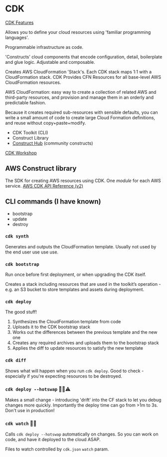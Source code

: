 # CDK

[CDK Features](https://aws.amazon.com/cdk/features/?refid=ce1f55b8-6da8-4aa2-af36-3f11e9a449ae)

Allows you to define your cloud resources using 'familiar programming languages'.

Programmable infrastructure as code.

'Constructs' cloud components that encode configuration, detail, boilerplate and glue logic. Adjustable and composable.

Creates AWS CloudFormation 'Stack's. Each CDK stack maps 1:1 with a CloudFormation stack. CDK Provides CFN Resources for all base-level AWS CloudFormation resources.

AWS CloudFormation: easy way to create a collection of related AWS and third-party resources, and provision and manage them in an orderly and predictable fashion.

Because it creates required sub-resources with sensible defaults, you can write a small amount of code to create large Cloud Formation definitions, and reuse without copy+paste+modify.

- CDK Toolkit (CLI)
- Construct Library
- [Construct Hub](https://constructs.dev/) (community constructs)

[CDK Workshop](https://cdkworkshop.com/)

## AWS Construct library

The SDK for creating AWS resources using CDK. One _module_ for each AWS service. [AWS CDK API Reference (v2)](https://docs.aws.amazon.com/cdk/api/v2/docs/aws-construct-library.html)

## CLI commands (I have known)

- bootstrap
- update
- destroy

### `cdk synth`

Generates and outputs the CloudFormation template. Usually not used by the end user use use use.

### `cdk bootstrap`

Run once before first deployment, or when upgrading the CDK itself.

Creates a stack including resources that are used in the toolkit’s operation - e.g. an S3 bucket to store templates and assets during deployment.

### `cdk deploy`

The good stuff!

1. Synthesizes the CloudFormation template from code
1. Uploads it to the CDK bootstrap stack
1. Works out the differences between the previous template and the new one
1. Creates any required archives and uploads them to the bootstrap stack
1. Applies the diff to update resources to satisfy the new template

### `cdk diff`

Shows what will happen when you run `cdk deploy`. Good to check - especially if you're expecting resources to be destroyed.

### `cdk deploy --hotswap` 🤯⏰⚠

Makes a small change - introducing 'drift' into the CF stack to let you debug changes more quickly. Importantly the deploy time can go from >1m to 3s. Don't use in production!

### `cdk watch` 🤯🤯

Calls `cdk deploy --hotswap` automatically on changes. So you can work on code, and have it deployed to the cloud ASAP.

Files to watch controlled by `cdk.json` `watch` param.

